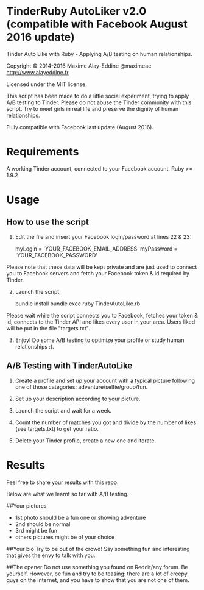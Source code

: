# TinderRuby AutoLiker v2.0 (compatible with Facebook August 2016 update)

Tinder Auto Like with Ruby - Applying A/B testing on human relationships.

Copyright © 2014-2016 Maxime Alay-Eddine @maximeae
http://www.alayeddine.fr

Licensed under the MIT license.

This script has been made to do a little social experiment, trying to apply A/B testing to Tinder.
Please do not abuse the Tinder community with this script. Try to meet girls in real life and preserve the dignity of human relationships.

Fully compatible with Facebook last update (August 2016).

# Requirements
A working Tinder account, connected to your Facebook account.
Ruby >= 1.9.2


# Usage

## How to use the script

1) Edit the file and insert your Facebook login/password at lines 22 & 23:

    myLogin = 'YOUR_FACEBOOK_EMAIL_ADDRESS'
    myPassword = 'YOUR_FACEBOOK_PASSWORD'

Please note that these data will be kept private and are just used to connect you to Facebook servers and fetch your Facebook token & id required by Tinder.

2) Launch the script.

    bundle install
    bundle exec ruby TinderAutoLike.rb

Please wait while the script connects you to Facebook, fetches your token & id, connects to the Tinder API and likes every user in your area.
Users liked will be put in the file "targets.txt".

3) Enjoy! Do some A/B testing to optimize your profile or study human relationships :).

## A/B Testing with TinderAutoLike

1) Create a profile and set up your account with a typical picture following one of those categories: adventure/selfie/group/fun.

2) Set up your description according to your picture.

3) Launch the script and wait for a week.

4) Count the number of matches you got and divide by the number of likes (see targets.txt) to get your ratio.

5) Delete your Tinder profile, create a new one and iterate.

# Results

Feel free to share your results with this repo.

Below are what we learnt so far with A/B testing.

##Your pictures
* 1st photo should be a fun one or showing adventure
* 2nd should be normal
* 3rd might be fun
* others pictures might be of your choice

##Your bio
Try to be out of the crowd! Say something fun and interesting that gives the envy to talk with you.

##The opener
Do not use something you found on Reddit/any forum. Be yourself. However, be fun and try to be teasing: there are a lot of creepy guys on the internet, and you have to show that you are not one of them.
